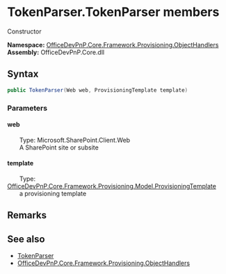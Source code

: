 # TokenParser.TokenParser members 
 Constructor   

**Namespace:** [OfficeDevPnP.Core.Framework.Provisioning.ObjectHandlers](OfficeDevPnP.Core.Framework.Provisioning.ObjectHandlers.md)  
**Assembly:** OfficeDevPnP.Core.dll  
## Syntax
```C#
public TokenParser(Web web, ProvisioningTemplate template)
```
### Parameters
#### web  
&emsp;&emsp;Type: Microsoft.SharePoint.Client.Web  
&emsp;&emsp;A SharePoint site or subsite  


#### template  
&emsp;&emsp;Type: [OfficeDevPnP.Core.Framework.Provisioning.Model.ProvisioningTemplate](OfficeDevPnP.Core.Framework.Provisioning.Model.ProvisioningTemplate.md)  
&emsp;&emsp;a provisioning template  


## Remarks
  
## See also
- [TokenParser](OfficeDevPnP.Core.Framework.Provisioning.ObjectHandlers.TokenParser.md)
- [OfficeDevPnP.Core.Framework.Provisioning.ObjectHandlers](OfficeDevPnP.Core.Framework.Provisioning.ObjectHandlers.md)
